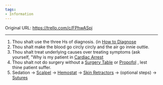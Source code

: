 ```yaml
---
tags:
- Information
---
```




Original URL: https://trello.com/c/FPhwASpj

---

1. Thou shalt use the three Hs of diagnosis. (in [How to Diagnose](How%20to%20Diagnose.md)
2. Thou shalt make the blood go circly circly and the air go innie outtie.
3. Thou shalt treat underlying causes over treating symptoms (ask yourself, "Why is my patient in [Cardiac Arrest](../Heart/Cardiac%20Arrest.md)
4. Thou shalt not do surgery without a [Surgery Table](../Items/Surgery%20Table.md)  or [Propofol](../Items/Propofol.md) , lest thine patient suffer.
5. Sedation -> [Scalpel](../Items/Scalpel.md)  -> [Hemostat](../Items/Hemostat.md)  -> [Skin Retractors](../Items/Skin%20Retractors.md)  -> (optional steps) -> [Sutures](../Items/Sutures.md)